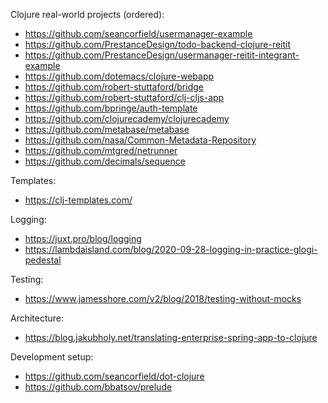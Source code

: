 Clojure real-world projects (ordered):
* https://github.com/seancorfield/usermanager-example
* https://github.com/PrestanceDesign/todo-backend-clojure-reitit
* https://github.com/PrestanceDesign/usermanager-reitit-integrant-example
* https://github.com/dotemacs/clojure-webapp
* https://github.com/robert-stuttaford/bridge
* https://github.com/robert-stuttaford/clj-cljs-app
* https://github.com/bpringe/auth-template
* https://github.com/clojurecademy/clojurecademy
* https://github.com/metabase/metabase
* https://github.com/nasa/Common-Metadata-Repository
* https://github.com/mtgred/netrunner
* https://github.com/decimals/sequence

Templates:
* https://clj-templates.com/

Logging:
* https://juxt.pro/blog/logging
* https://lambdaisland.com/blog/2020-09-28-logging-in-practice-glogi-pedestal

Testing:
* https://www.jamesshore.com/v2/blog/2018/testing-without-mocks

Architecture:
* https://blog.jakubholy.net/translating-enterprise-spring-app-to-clojure

Development setup:
* https://github.com/seancorfield/dot-clojure
* https://github.com/bbatsov/prelude
